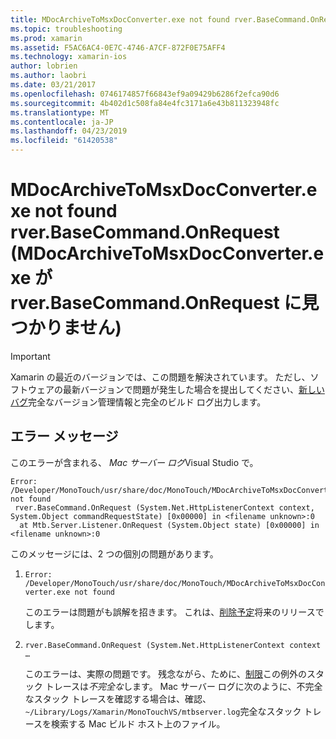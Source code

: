 ```yaml
---
title: MDocArchiveToMsxDocConverter.exe not found rver.BaseCommand.OnRequest (MDocArchiveToMsxDocConverter.exe が rver.BaseCommand.OnRequest に見つかりません)
ms.topic: troubleshooting
ms.prod: xamarin
ms.assetid: F5AC6AC4-0E7C-4746-A7CF-872F0E75AFF4
ms.technology: xamarin-ios
author: lobrien
ms.author: laobri
ms.date: 03/21/2017
ms.openlocfilehash: 0746174857f66843ef9a09429b6286f2efca90d6
ms.sourcegitcommit: 4b402d1c508fa84e4fc3171a6e43b811323948fc
ms.translationtype: MT
ms.contentlocale: ja-JP
ms.lasthandoff: 04/23/2019
ms.locfileid: "61420538"
---
```

# <a name="mdocarchivetomsxdocconverterexe-not-found-rverbasecommandonrequest"></a>MDocArchiveToMsxDocConverter.exe not found rver.BaseCommand.OnRequest (MDocArchiveToMsxDocConverter.exe が rver.BaseCommand.OnRequest に見つかりません)

> [!IMPORTANT]
> Xamarin の最近のバージョンでは、この問題を解決されています。 ただし、ソフトウェアの最新バージョンで問題が発生した場合を提出してください、[新しいバグ](~/cross-platform/troubleshooting/questions/howto-file-bug.md)完全なバージョン管理情報と完全のビルド ログ出力します。


## <a name="error-message"></a>エラー メッセージ

このエラーが含まれる、 *Mac サーバー ログ*Visual Studio で。

```
Error: /Developer/MonoTouch/usr/share/doc/MonoTouch/MDocArchiveToMsxDocConverter.exe not found
 rver.BaseCommand.OnRequest (System.Net.HttpListenerContext context, System.Object commandRequestState) [0x00000] in <filename unknown>:0
  at Mtb.Server.Listener.OnRequest (System.Object state) [0x00000] in <filename unknown>:0
```

このメッセージには、2 つの個別の問題があります。

1.  `Error: /Developer/MonoTouch/usr/share/doc/MonoTouch/MDocArchiveToMsxDocConverter.exe not found`

    このエラーは問題がも誤解を招きます。 これは、[削除予定](https://bugzilla.xamarin.com/show_bug.cgi?id=21667)将来のリリースでします。

2.  `rver.BaseCommand.OnRequest (System.Net.HttpListenerContext context …`

    このエラーは、実際の問題です。 残念ながら、ために、[制限](https://bugzilla.xamarin.com/show_bug.cgi?id=22080)この例外のスタック トレースは*不完全な*します。 Mac サーバー ログに次のように、不完全なスタック トレースを確認する場合は、確認、`~/Library/Logs/Xamarin/MonoTouchVS/mtbserver.log`完全なスタック トレースを検索する Mac ビルド ホスト上のファイル。
